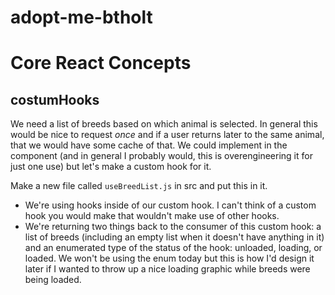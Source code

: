 # adopt-me-btholt

<h1>Core React Concepts</h1>

<h2>costumHooks</h2>
<p>We need a list of breeds based on which animal is selected. In general this would be nice to request <em>once</em> and if a user returns later to the same animal, that we would have some cache of that. We could implement in the component (and in general I probably would, this is overengineering it for just one use) but let's make a custom hook for it.</p>
<p>Make a new file called <code class="language-text">useBreedList.js</code> in src and put this in it.</p>
<ul>
<li>We're using hooks inside of our custom hook. I can't think of a custom hook you would make that wouldn't make use of other hooks.</li>
<li>We're returning two things back to the consumer of this custom hook: a list of breeds (including an empty list when it doesn't have anything in it) and an enumerated type of the status of the hook: unloaded, loading, or loaded. We won't be using the enum today but this is how I'd design it later if I wanted to throw up a nice loading graphic while breeds were being loaded.</li>
</ul>